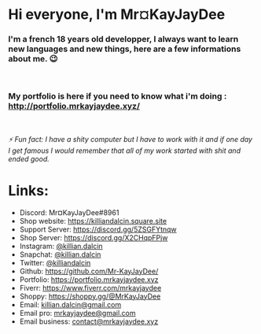 # Hi everyone, I'm Mr¤KayJayDee

### I'm a french 18 years old developper, I always want to learn new languages and new things, here are a few informations about me. 😉

<br>

### My portfolio is here if you need to know what i'm doing : http://portfolio.mrkayjaydee.xyz/

<br>

*⚡ Fun fact: I have a shity computer but I have to work with it and if one day I get famous I would remember that all of my work started with shit and ended good.*

# Links:

- Discord: Mr¤KayJayDee#8961
- Shop website: https://killiandalcin.square.site
- Support Server: https://discord.gg/5ZSGFYtnqw
- Shop Server: https://discord.gg/X2CHqpFPjw
- Instagram: [@killian.dalcin](https://www.instagram.com/killian.dalcin)
- Snapchat: [@killian.dalcin](https://www.snapchat.com/add/killian.dalcin)
- Twitter: [@killiandalcin](https://twitter.com/killiandalcin)
- Github: https://github.com/Mr-KayJayDee/
- Portfolio: https://portfolio.mrkayjaydee.xyz
- Fiverr: https://www.fiverr.com/mrkayjaydee
- Shoppy: https://shoppy.gg/@MrKayJayDee
- Email: [killian.dalcin@gmail.com](mailto:killian.dalcin@gmail.com)
- Email pro: [mrkayjaydee@gmail.com](mailto:mrkayjaydee@gmail.com)
- Email business: [contact@mrkayjaydee.xyz](mailto:contact@mrkayjaydee.xyz)
